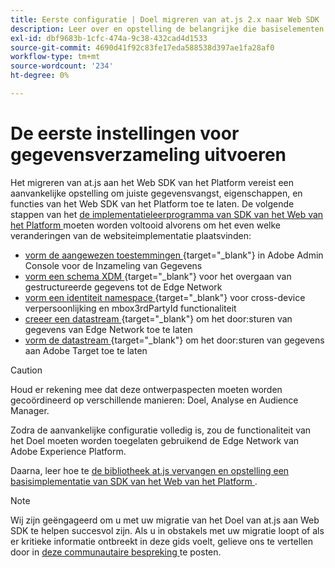 ```yaml
---
title: Eerste configuratie | Doel migreren van at.js 2.x naar Web SDK
description: Leer over en opstelling de belangrijke die basiselementen voor uw implementatie van SDK van het Web van het Platform worden vereist
exl-id: dbf9683b-1cfc-474a-9c38-432cad4d1533
source-git-commit: 4690d41f92c83fe17eda588538d397ae1fa28af0
workflow-type: tm+mt
source-wordcount: '234'
ht-degree: 0%

---
```


# De eerste instellingen voor gegevensverzameling uitvoeren

Het migreren van at.js aan het Web SDK van het Platform vereist een aanvankelijke opstelling om juiste gegevensvangst, eigenschappen, en functies van het Web SDK van het Platform toe te laten. De volgende stappen van het [ de implementatieleerprogramma van SDK van het Web van het Platform ](https://experienceleague.adobe.com/docs/platform-learn/implement-web-sdk/overview.html) moeten worden voltooid alvorens om het even welke veranderingen van de websiteimplementatie plaatsvinden:

- [ vorm de aangewezen toestemmingen ](https://experienceleague.adobe.com/docs/platform-learn/implement-web-sdk/initial-configuration/configure-permissions.html) {target="_blank"} in Adobe Admin Console voor de Inzameling van Gegevens
- [ vorm een schema XDM ](https://experienceleague.adobe.com/docs/platform-learn/implement-web-sdk/initial-configuration/configure-schemas.html) {target="_blank"} voor het overgaan van gestructureerde gegevens tot de Edge Network
- [ vorm een identiteit namespace ](https://experienceleague.adobe.com/docs/platform-learn/implement-web-sdk/initial-configuration/configure-identities.html) {target="_blank"} voor cross-device verpersoonlijking en mbox3rdPartyId functionaliteit
- [ creeer een datastream ](https://experienceleague.adobe.com/docs/platform-learn/implement-web-sdk/initial-configuration/configure-datastream.html) {target="_blank"} om het door:sturen van gegevens van Edge Network toe te laten
- [ vorm de datastream ](https://experienceleague.adobe.com/docs/platform-learn/implement-web-sdk/applications-setup/setup-target.html#configure-the-datastream) {target="_blank"} om het door:sturen van gegevens aan Adobe Target toe te laten

>[!CAUTION]
>
>Houd er rekening mee dat deze ontwerpaspecten moeten worden gecoördineerd op verschillende manieren: Doel, Analyse en Audience Manager.

Zodra de aanvankelijke configuratie volledig is, zou de functionaliteit van het Doel moeten worden toegelaten gebruikend de Edge Network van Adobe Experience Platform.

Daarna, leer hoe te [ de bibliotheek at.js vervangen en opstelling een basisimplementatie van SDK van het Web van het Platform ](replace-library.md).

>[!NOTE]
>
>Wij zijn geëngageerd om u met uw migratie van het Doel van at.js aan Web SDK te helpen succesvol zijn. Als u in obstakels met uw migratie loopt of als er kritieke informatie ontbreekt in deze gids voelt, gelieve ons te vertellen door in [ deze communautaire bespreking ](https://experienceleaguecommunities.adobe.com/t5/adobe-experience-platform-data/tutorial-discussion-migrate-target-from-at-js-to-web-sdk/m-p/575587#M463) te posten.
